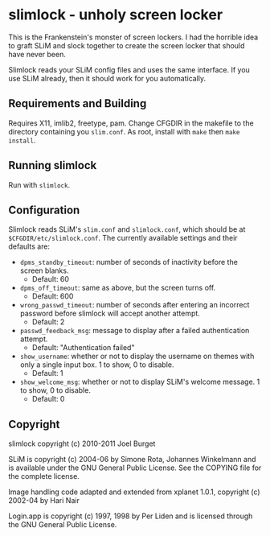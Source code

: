 slimlock - unholy screen locker
===============================
This is the Frankenstein's monster of screen lockers. I had the horrible
idea to graft SLiM and slock together to create the screen locker that should
have never been.

Slimlock reads your SLiM config files and uses the same interface. If you use
SLiM already, then it should work for you automatically.

Requirements and Building
-------------------------
Requires X11, imlib2, freetype, pam. Change CFGDIR in the makefile to the
directory containing you `slim.conf`. As root, install with `make` then `make
install`.

Running slimlock
----------------
Run with `slimlock`.

Configuration
-------------
Slimlock reads SLiM's `slim.conf` and `slimlock.conf`, which should be at
`$CFGDIR/etc/slimlock.conf`. The currently available settings and their defaults
are:

-	`dpms_standby_timeout`: number of seconds of inactivity before the screen
	blanks.
	-	Default: 60
-	`dpms_off_timeout`: same as above, but the screen turns off.
	-	Default: 600
-	`wrong_passwd_timeout`: number of seconds after entering an incorrect password
	before slimlock will accept another attempt.
	-	Default: 2
-	`passwd_feedback_msg`: message to display after a failed authentication
	attempt.
	-	Default: "Authentication failed"
-	`show_username`: whether or not to display the username on themes with only a
	single input box. 1 to show, 0 to disable.
	-	Default: 1
-	`show_welcome_msg`: whether or not to display SLiM's welcome message. 1 to
	show, 0 to disable.
	-	Default: 0

Copyright
---------
slimlock copyright (c) 2010-2011 Joel Burget

SLiM is copyright (c) 2004-06 by Simone Rota, Johannes Winkelmann
and is available under the GNU General Public License.
See the COPYING file for the complete license.

Image handling code adapted and extended from xplanet 1.0.1,
copyright (c) 2002-04 by Hari Nair

Login.app is copyright (c) 1997, 1998 by Per Liden and is 
licensed through the GNU General Public License. 
